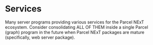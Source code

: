 # Services

Many server programs providing various services for the Parcel NExT ecosystem. Consider consolidating ALL OF THEM inside a single Parcel (graph) program in the future when Parcel NExT packages are mature (specifically, web server package).